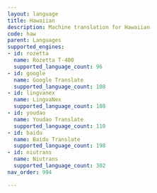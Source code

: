 ```yaml
---
layout: language
title: Hawaiian
description: Machine translation for Hawaiian
code: haw
parent: Languages
supported_engines:
- id: rozetta
  name: Rozetta T-400
  supported_language_count: 96
- id: google
  name: Google Translate
  supported_language_count: 108
- id: lingvanex
  name: LingvaNex
  supported_language_count: 108
- id: youdao
  name: Youdao Translate
  supported_language_count: 110
- id: baidu
  name: Baidu Translate
  supported_language_count: 198
- id: niutrans
  name: Niutrans
  supported_language_count: 302
nav_order: 994

---
```




